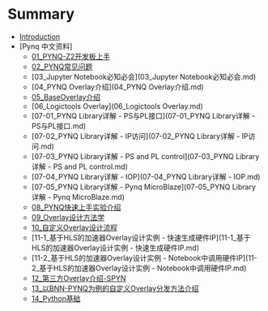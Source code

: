 <!--
 * @Author: Wei Liu
 * @GitHub: louisliuwei
 * @Email: louis.liuwei@hotmail.com
 * @Date: 2019-11-28 10:55:30
 * @LastEditors: Please set LastEditors
 * @LastEditTime: 2019-11-28 10:56:30
 * @Description: 
 -->
# Summary

* [Introduction](README.md)
* [Pynq 中文资料]
    * [01_PYNQ-Z2开发板上手](01_PYNQ-Z2开发板上手.md)
    * [02_PYNQ常见问题](02_PYNQ常见问题.md)
    * [03_Jupyter Notebook必知必会](03_Jupyter Notebook必知必会.md)
    * [04_PYNQ Overlay介绍](04_PYNQ Overlay介绍.md)
    * [05_BaseOverlay介绍](05_BaseOverlay介绍.md)
    * [06_Logictools Overlay](06_Logictools Overlay.md)
    * [07-01_PYNQ Library详解 - PS与PL接口](07-01_PYNQ Library详解 - PS与PL接口.md)
    * [07-02_PYNQ Library详解 - IP访问](07-02_PYNQ Library详解 - IP访问.md)
    * [07-03_PYNQ Library详解 - PS and PL control](07-03_PYNQ Library详解 - PS and PL control.md)
    * [07-04_PYNQ Library详解 - IOP](07-04_PYNQ Library详解 - IOP.md)
    * [07-05_PYNQ Library详解 - Pynq MicroBlaze](07-05_PYNQ Library详解 - Pynq MicroBlaze.md)
    * [08_PYNQ快速上手实验介绍](08_PYNQ快速上手实验介绍.md)
    * [09_Overlay设计方法学](09_Overlay设计方法学.md)
    * [10_自定义Overlay设计流程](10_自定义Overlay设计流程.md)
    * [11-1_基于HLS的加速器Overlay设计实例 - 快速生成硬件IP](11-1_基于HLS的加速器Overlay设计实例 - 快速生成硬件IP.md)
    * [11-2_基于HLS的加速器Overlay设计实例 - Notebook中调用硬件IP](11-2_基于HLS的加速器Overlay设计实例 - Notebook中调用硬件IP.md)
    * [12_第三方Overlay介绍-SPYN](12_第三方Overlay介绍-SPYN.md)
    * [13_以BNN-PYNQ为例的自定义Overlay分发方法介绍](13_以BNN-PYNQ为例的自定义Overlay分发方法介绍.md)
    * [14_Python基础](14_Python基础.md)

